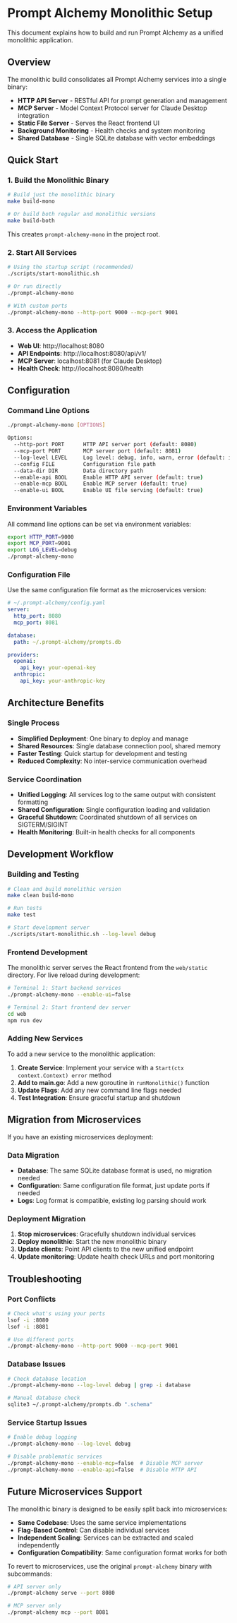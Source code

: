 # Prompt Alchemy Monolithic Setup

This document explains how to build and run Prompt Alchemy as a unified monolithic application.

## Overview

The monolithic build consolidates all Prompt Alchemy services into a single binary:

- **HTTP API Server** - RESTful API for prompt generation and management
- **MCP Server** - Model Context Protocol server for Claude Desktop integration  
- **Static File Server** - Serves the React frontend UI
- **Background Monitoring** - Health checks and system monitoring
- **Shared Database** - Single SQLite database with vector embeddings

## Quick Start

### 1. Build the Monolithic Binary

```bash
# Build just the monolithic binary
make build-mono

# Or build both regular and monolithic versions
make build-both
```

This creates `prompt-alchemy-mono` in the project root.

### 2. Start All Services

```bash
# Using the startup script (recommended)
./scripts/start-monolithic.sh

# Or run directly
./prompt-alchemy-mono

# With custom ports
./prompt-alchemy-mono --http-port 9000 --mcp-port 9001
```

### 3. Access the Application

- **Web UI**: http://localhost:8080
- **API Endpoints**: http://localhost:8080/api/v1/
- **MCP Server**: localhost:8081 (for Claude Desktop)
- **Health Check**: http://localhost:8080/health

## Configuration

### Command Line Options

```bash
./prompt-alchemy-mono [OPTIONS]

Options:
  --http-port PORT      HTTP API server port (default: 8080)
  --mcp-port PORT       MCP server port (default: 8081)  
  --log-level LEVEL     Log level: debug, info, warn, error (default: info)
  --config FILE         Configuration file path
  --data-dir DIR        Data directory path
  --enable-api BOOL     Enable HTTP API server (default: true)
  --enable-mcp BOOL     Enable MCP server (default: true)
  --enable-ui BOOL      Enable UI file serving (default: true)
```

### Environment Variables

All command line options can be set via environment variables:

```bash
export HTTP_PORT=9000
export MCP_PORT=9001
export LOG_LEVEL=debug
./prompt-alchemy-mono
```

### Configuration File

Use the same configuration file format as the microservices version:

```yaml
# ~/.prompt-alchemy/config.yaml
server:
  http_port: 8080
  mcp_port: 8081

database:
  path: ~/.prompt-alchemy/prompts.db

providers:
  openai:
    api_key: your-openai-key
  anthropic:
    api_key: your-anthropic-key
```

## Architecture Benefits

### Single Process
- **Simplified Deployment**: One binary to deploy and manage
- **Shared Resources**: Single database connection pool, shared memory
- **Faster Testing**: Quick startup for development and testing
- **Reduced Complexity**: No inter-service communication overhead

### Service Coordination
- **Unified Logging**: All services log to the same output with consistent formatting
- **Shared Configuration**: Single configuration loading and validation
- **Graceful Shutdown**: Coordinated shutdown of all services on SIGTERM/SIGINT
- **Health Monitoring**: Built-in health checks for all components

## Development Workflow

### Building and Testing

```bash
# Clean and build monolithic version
make clean build-mono

# Run tests
make test

# Start development server
./scripts/start-monolithic.sh --log-level debug
```

### Frontend Development

The monolithic server serves the React frontend from the `web/static` directory. For live reload during development:

```bash
# Terminal 1: Start backend services
./prompt-alchemy-mono --enable-ui=false

# Terminal 2: Start frontend dev server  
cd web
npm run dev
```

### Adding New Services

To add a new service to the monolithic application:

1. **Create Service**: Implement your service with a `Start(ctx context.Context) error` method
2. **Add to main.go**: Add a new goroutine in `runMonolithic()` function
3. **Update Flags**: Add any new command line flags needed
4. **Test Integration**: Ensure graceful startup and shutdown

## Migration from Microservices

If you have an existing microservices deployment:

### Data Migration
- **Database**: The same SQLite database format is used, no migration needed
- **Configuration**: Same configuration file format, just update ports if needed
- **Logs**: Log format is compatible, existing log parsing should work

### Deployment Migration
1. **Stop microservices**: Gracefully shutdown individual services
2. **Deploy monolithic**: Start the new monolithic binary
3. **Update clients**: Point API clients to the new unified endpoint
4. **Update monitoring**: Update health check URLs and port monitoring

## Troubleshooting

### Port Conflicts
```bash
# Check what's using your ports
lsof -i :8080
lsof -i :8081

# Use different ports
./prompt-alchemy-mono --http-port 9000 --mcp-port 9001
```

### Database Issues
```bash
# Check database location
./prompt-alchemy-mono --log-level debug | grep -i database

# Manual database check
sqlite3 ~/.prompt-alchemy/prompts.db ".schema"
```

### Service Startup Issues
```bash
# Enable debug logging
./prompt-alchemy-mono --log-level debug

# Disable problematic services
./prompt-alchemy-mono --enable-mcp=false  # Disable MCP server
./prompt-alchemy-mono --enable-api=false  # Disable HTTP API
```

## Future Microservices Support

The monolithic binary is designed to be easily split back into microservices:

- **Same Codebase**: Uses the same service implementations
- **Flag-Based Control**: Can disable individual services
- **Independent Scaling**: Services can be extracted and scaled independently
- **Configuration Compatibility**: Same configuration format works for both

To revert to microservices, use the original `prompt-alchemy` binary with subcommands:

```bash
# API server only
./prompt-alchemy serve --port 8080

# MCP server only  
./prompt-alchemy mcp --port 8081
```